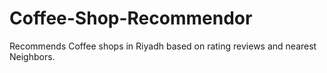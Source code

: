 # Coffee-Shop-Recommendor

Recommends Coffee shops in Riyadh based on rating reviews and nearest Neighbors.


